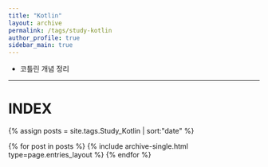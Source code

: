 ```yaml
---
title: "Kotlin"
layout: archive
permalink: /tags/study-kotlin
author_profile: true
sidebar_main: true
---
```


- 코틀린 개념 정리

---
# INDEX

{% assign posts = site.tags.Study_Kotlin | sort:"date" %}

{% for post in posts %}
  {% include archive-single.html type=page.entries_layout %}
{% endfor %}
